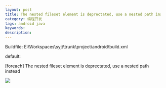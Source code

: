 ```yaml
---
layout: post
title: The nested fileset element is deprectated, use a nested path instead
category: 编程开发
tags: android java
keywords: 
description: 
---
```


Buildfile: E:\\Workspaces\\syjt\\trunk\\project\\android\\build.xml

default:

  [foreach] The nested fileset element is deprectated, use a nested path instead

 

 ![](http://files.note.sdo.com/XbPJ4~kg7NRiwE02I000FV)








